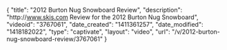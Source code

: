 {
    "title": "2012 Burton Nug Snowboard Review",
    "description": "http:\/\/www.skis.com Review for the 2012 Burton Nug Snowboard",
    "videoid": "3767061",
    "date_created": "1411361257",
    "date_modified": "1418182022",
    "type": "captivate",
    "layout": "video",
    "url": "\/v\/2012-burton-nug-snowboard-review\/3767061"
}
